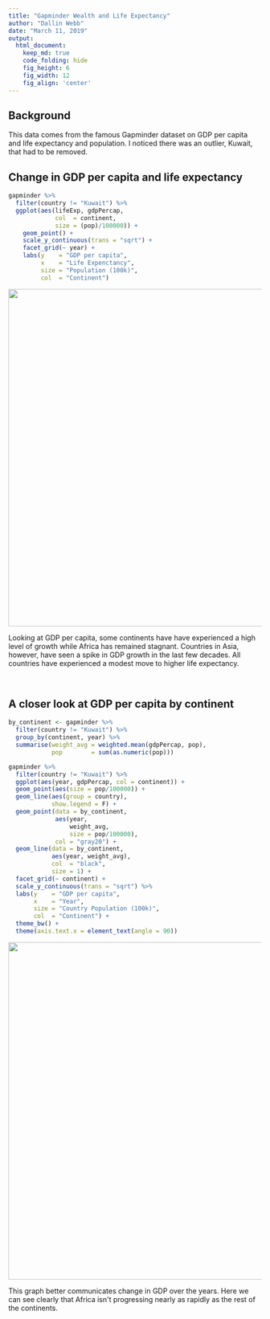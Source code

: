```yaml
---
title: "Gapminder Wealth and Life Expectancy"
author: "Dallin Webb"
date: "March 11, 2019"
output:
  html_document:  
    keep_md: true
    code_folding: hide
    fig_height: 6
    fig_width: 12
    fig_align: 'center'
---
```




## Background

This data comes from the famous Gapminder dataset on GDP per capita and life expectancy and population. I noticed there was an outlier, Kuwait, that had to be removed.  

## Change in GDP per capita and life expectancy


```r
gapminder %>%
  filter(country != "Kuwait") %>% 
  ggplot(aes(lifeExp, gdpPercap, 
             col  = continent, 
             size = (pop)/100000)) +
    geom_point() +
    scale_y_continuous(trans = "sqrt") +
    facet_grid(~ year) + 
    labs(y    = "GDP per capita", 
         x    = "Life Expenctancy", 
         size = "Population (100k)", 
         col  = "Continent")
```

<img src="/project/gapminder/case_study_02_files/figure-html/plot1-1.png" width="672" />

Looking at GDP per capita, some continents have have experienced a high level of growth while Africa has remained stagnant. Countries in Asia, however, have seen a spike in GDP growth in the last few decades. All countries have experienced a modest move to higher life expectancy.

<br>

## A closer look at GDP per capita by continent


```r
by_continent <- gapminder %>%
  filter(country != "Kuwait") %>% 
  group_by(continent, year) %>%  
  summarise(weight_avg = weighted.mean(gdpPercap, pop),
            pop        = sum(as.numeric(pop)))

gapminder %>% 
  filter(country != "Kuwait") %>% 
  ggplot(aes(year, gdpPercap, col = continent)) +
  geom_point(aes(size = pop/100000)) +
  geom_line(aes(group = country),
            show.legend = F) +
  geom_point(data = by_continent, 
             aes(year, 
                 weight_avg, 
                 size = pop/100000),
             col = "gray20") +
  geom_line(data = by_continent, 
            aes(year, weight_avg),
            col  = "black", 
            size = 1) +
  facet_grid(~ continent) +
  scale_y_continuous(trans = "sqrt") %>% 
  labs(y    = "GDP per capita", 
       x    = "Year", 
       size = "Country Population (100k)", 
       col  = "Continent") +
  theme_bw() +
  theme(axis.text.x = element_text(angle = 90))
```

<img src="/project/gapminder/case_study_02_files/figure-html/plot2-1.png" width="672" />

This graph better communicates change in GDP over the years. Here we can see clearly that Africa isn't progressing nearly as rapidly as the rest of the continents. 

<br>
<br>
